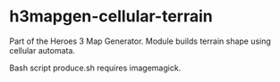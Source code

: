 # h3mapgen-cellular-terrain
Part of the Heroes 3 Map Generator. Module builds terrain shape using cellular automata.

Bash script produce.sh requires imagemagick.
